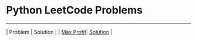 # Python LeetCode Problems
----------------------
| Problem | Solution |
| [Max Profit](https://leetcode.com/problems/best-time-to-buy-and-sell-stock/)| [Solution](https://github.com/mdh266/PythonPractice/blob/main/LeetCode/MaxProfit.py) |